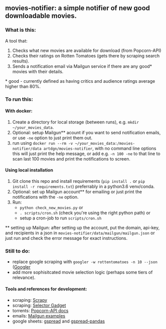 ## movies-notifier: a simple notifier of new good downloadable movies.

### What is this:
A tool that:
1. Checks what new movies are available for download (from Popcorn-API)
2. Checks their ratings on Rotten Tomatoes (gets there by scraping search results).
3. Sends a notification email via Mailgun service if there are any good* movies with their details.

\* good - currently defined as having critics and audience ratings average higher than 80%.


### To run this:

#### With docker:
1. Create a directory for local storage (between runs), e.g. `mkdir ~/your_movies_data`.
2. Optional: setup Mailgun** acount if you want to send notification emails, or use `-ne` option 
    to just print them out.
3. run using `docker run --rm -v ~/your_movies_data:/movies-notifier/data artdgn/movies-notifier`, 
    with no command line options this will just print the help message, 
    or add e.g. `-n 100 -ne` to that line to scan last 100 movies and print the notifications to screen.

#### Using local installation
1. Git clone this repo and install requirements (`pip install .` or `pip install -r requirements.txt`) 
    preferrably in a python3.6 venv/conda.
2. Optional: set up Mailgun account** for emailing or just print the notifications with the `-ne` option.
3. Run:
    - `python check_new_movies.py` or 
    - `. scripts/cron.sh` (check you're using the right python path) or 
    - setup a cron-job to run `scripts/cron.sh`

\** setting up Mailgun: after setting up the account, put the domain, api-key, and recipients in a 
    json in `movies-notifier/data/mailgun/mailgun.json` or just run and check the error message for exact instructions. 


### Still to do:
* replace google scraping with `googler -w rottentomatoes -n 10 --json` ([Googler](https://github.com/jarun/googler#installation)
* add more sophisitcated movie selection logic (perhaps some tiers of relevance).


#### Tools and references for development:
- scraping: [Scrapy](https://docs.scrapy.org/en/latest/)
- scraping: [Selector Gadget](https://selectorgadget.com/)
- torrents: [Popcorn-API docs](https://popcornofficial.docs.apiary.io/#)
- emails: [Mailgun examples](https://documentation.mailgun.com/en/latest/api-sending.html#examples)
- google sheets: [gspread](https://github.com/burnash/gspread) and [gspread-pandas](https://github.com/aiguofer/gspread-pandas)
